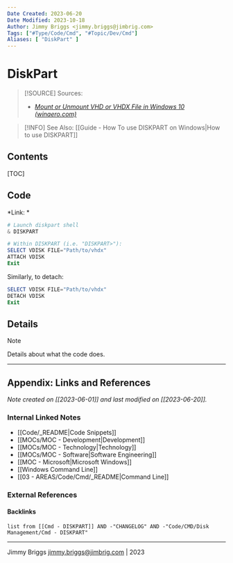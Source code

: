 ```yaml
---
Date Created: 2023-06-20
Date Modified: 2023-10-18
Author: Jimmy Briggs <jimmy.briggs@jimbrig.com>
Tags: ["#Type/Code/Cmd", "#Topic/Dev/Cmd"]
Aliases: [ "DiskPart" ]
---
```


# DiskPart

> [!SOURCE] Sources:
> - *[Mount or Unmount VHD or VHDX File in Windows 10 (winaero.com)](https://winaero.com/mount-or-unmount-vhd-or-vhdx-file-in-windows-10/)*

> [!INFO]
> See Also: [[Guide - How To use DISKPART on Windows|How to use DISKPART]]

## Contents

[TOC]

## Code

*Link: *

```powershell
# Launch diskpart shell
& DISKPART

# Within DISKPART (i.e. "DISKPART>"):
SELECT VDISK FILE="Path/to/vhdx"
ATTACH VDISK
Exit
```

Similarly, to detach:

```powershell
SELECT VDISK FILE="Path/to/vhdx"
DETACH VDISK
Exit
```

## Details


> [!NOTE]
> Details about what the code does.



***

## Appendix: Links and References

*Note created on [[2023-06-01]] and last modified on [[2023-06-20]].*

### Internal Linked Notes

- [[Code/_README|Code Snippets]]
- [[MOCs/MOC - Development|Development]]
- [[MOCs/MOC - Technology|Technology]]
- [[MOCs/MOC - Software|Software Engineering]]
- [[MOC - Microsoft|Microsoft Windows]]
- [[Windows Command Line]]
- [[03 - AREAS/Code/Cmd/_README|Command Line]]

### External References



#### Backlinks

```dataview
list from [[Cmd - DISKPART]] AND -"CHANGELOG" AND -"Code/CMD/Disk Management/Cmd - DISKPART"
```


***

Jimmy Briggs <jimmy.briggs@jimbrig.com> | 2023

